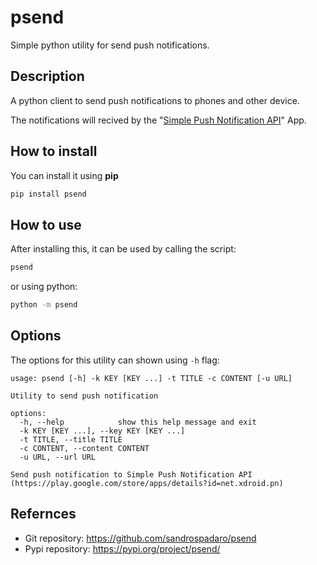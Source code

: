 # psend
Simple python utility for send push notifications.

## Description
A python client to send push notifications to phones and other device.

The notifications will recived by the "[Simple Push Notification API](https://play.google.com/store/apps/details?id=net.xdroid.pn)" App.

## How to install

You can install it using **pip**

```bash
pip install psend
```
## How to use

After installing this, it can be used by calling the script:

```bash
psend
```

or using python:

```bash
python -m psend
```
## Options
The options for this utility can shown using `-h` flag:

```
usage: psend [-h] -k KEY [KEY ...] -t TITLE -c CONTENT [-u URL]

Utility to send push notification

options:
  -h, --help            show this help message and exit
  -k KEY [KEY ...], --key KEY [KEY ...]
  -t TITLE, --title TITLE
  -c CONTENT, --content CONTENT
  -u URL, --url URL

Send push notification to Simple Push Notification API
(https://play.google.com/store/apps/details?id=net.xdroid.pn)
```

## Refernces

* Git repository: https://github.com/sandrospadaro/psend
* Pypi repository: https://pypi.org/project/psend/